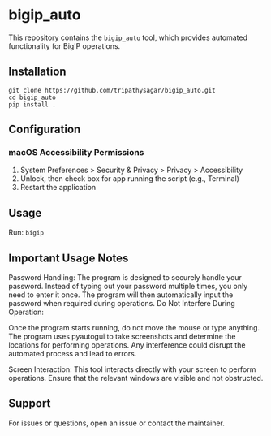 # bigip_auto

This repository contains the `bigip_auto` tool, which provides automated functionality for BigIP operations. 


## Installation

```
git clone https://github.com/tripathysagar/bigip_auto.git
cd bigip_auto
pip install .
```

## Configuration

### macOS Accessibility Permissions

1. System Preferences > Security & Privacy > Privacy > Accessibility
2. Unlock, then check box for app running the script (e.g., Terminal)
3. Restart the application

## Usage

Run: `bigip`

## Important Usage Notes

Password Handling: The program is designed to securely handle your password. Instead of typing out your password multiple times, you only need to enter it once. The program will then automatically input the password when required during operations.
Do Not Interfere During Operation:

Once the program starts running, do not move the mouse or type anything.
The program uses pyautogui to take screenshots and determine the locations for performing operations.
Any interference could disrupt the automated process and lead to errors.


Screen Interaction: This tool interacts directly with your screen to perform operations. Ensure that the relevant windows are visible and not obstructed.
## Support

For issues or questions, open an issue or contact the maintainer.


